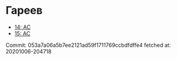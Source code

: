 # Гареев
- [14: AC](14.md)
- [15: AC](15.md)

Commit: 053a7a06a5b7ee2121ad59f1711769ccbdfdffe4
 fetched at: 20201006-204718
